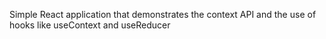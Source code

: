 Simple React application that demonstrates the context API and the use of hooks like useContext and useReducer
